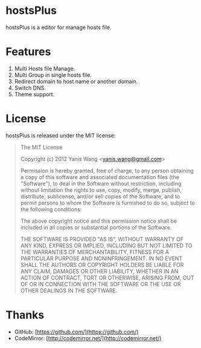 hostsPlus
================

hostsPlus is a editor for manage hosts file.


Features
================

1. Multi Hosts file Manage.
2. Multi Group in single hosts file.
3. Redirect domain to host name or another domain.
4. Switch DNS.
5. Theme support.


License
================

hostsPlus is released under the MIT license:

> The MIT License
> 
> Copyright (c) 2012 Yanis Wang \<yanis.wang@gmail.com\>
> 
> Permission is hereby granted, free of charge, to any person obtaining a copy
> of this software and associated documentation files (the "Software"), to deal
> in the Software without restriction, including without limitation the rights
> to use, copy, modify, merge, publish, distribute, sublicense, and/or sell
> copies of the Software, and to permit persons to whom the Software is
> furnished to do so, subject to the following conditions:
> 
> The above copyright notice and this permission notice shall be included in
> all copies or substantial portions of the Software.
> 
> THE SOFTWARE IS PROVIDED "AS IS", WITHOUT WARRANTY OF ANY KIND, EXPRESS OR
> IMPLIED, INCLUDING BUT NOT LIMITED TO THE WARRANTIES OF MERCHANTABILITY,
> FITNESS FOR A PARTICULAR PURPOSE AND NONINFRINGEMENT. IN NO EVENT SHALL THE
> AUTHORS OR COPYRIGHT HOLDERS BE LIABLE FOR ANY CLAIM, DAMAGES OR OTHER
> LIABILITY, WHETHER IN AN ACTION OF CONTRACT, TORT OR OTHERWISE, ARISING FROM,
> OUT OF OR IN CONNECTION WITH THE SOFTWARE OR THE USE OR OTHER DEALINGS IN
> THE SOFTWARE.

Thanks
================

* GitHub: [https://github.com/](https://github.com/)
* CodeMirror: [http://codemirror.net/](http://codemirror.net/)